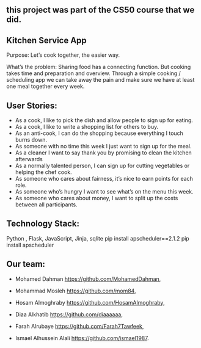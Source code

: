 ## this project was part of the CS50 course that we did.

## Kitchen Service App ##

Purpose: Let’s cook together, the easier way.

What’s the problem: Sharing food has a connecting function. But cooking takes time and preparation and overview. Through a simple cooking / scheduling app we can take away the pain and make sure we have at least one meal together every week.


## User Stories:
* 	As a cook, I like to pick the dish and allow people to sign up for eating.
* 	As a cook, I like to write a shopping list for others to buy.
* 	As an anti-cook, I can do the shopping because everything I touch burns down.
* 	As someone with no time this week I just want to sign up for the meal.
* 	As a cleaner I want to say thank you by promising to clean the kitchen afterwards
* 	As a normally talented person, I can sign up for cutting vegetables or helping the chef cook.
* 	As someone who cares about fairness, it’s nice to earn points for each role.
* 	As someone who’s hungry I want to see what’s on the menu this week.
* 	As someone who cares about money, I want to split up the costs between all participants.


## Technology Stack:
Python , Flask, JavaScript, Jinja, sqlite
pip install apscheduler==2.1.2
pip install apscheduler

## Our team: 

* Mohamed Dahman    https://github.com/MohamedDahman,

* Mohammad Mosleh   https://github.com/mom84,

* Hosam Almoghraby  https://github.com/HosamAlmoghraby,

* Diaa Alkhatib           https://github.com/diaaaaaa,

* Farah Alrubaye       https://github.com/Farah7Tawfeek,

* Ismael Alhussein Alali     https://github.com/ismael1987.

